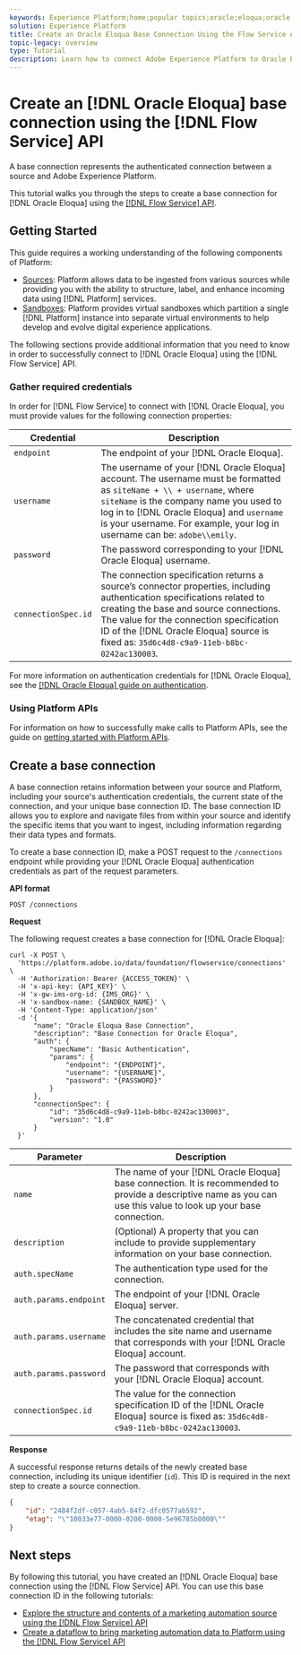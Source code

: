 ```yaml
---
keywords: Experience Platform;home;popular topics;oracle;eloqua;oracle eloqua
solution: Experience Platform
title: Create an Oracle Eloqua Base Connection Using the Flow Service API
topic-legacy: overview
type: Tutorial
description: Learn how to connect Adobe Experience Platform to Oracle Eloqua using the Flow Service API.
---
```

# Create an [!DNL Oracle Eloqua] base connection using the [!DNL Flow Service] API

A base connection represents the authenticated connection between a source and Adobe Experience Platform.

This tutorial walks you through the steps to create a base connection for [!DNL Oracle Eloqua] using the [[!DNL Flow Service] API](https://www.adobe.io/experience-platform-apis/references/flow-service/).

## Getting Started

This guide requires a working understanding of the following components of Platform:

* [Sources](../../../../home.md): Platform allows data to be ingested from various sources while providing you with the ability to structure, label, and enhance incoming data using [!DNL Platform] services.
* [Sandboxes](../../../../../sandboxes/home.md): Platform provides virtual sandboxes which partition a single [!DNL Platform] instance into separate virtual environments to help develop and evolve digital experience applications.

The following sections provide additional information that you need to know in order to successfully connect to [!DNL Oracle Eloqua] using the [!DNL Flow Service] API.

### Gather required credentials

In order for [!DNL Flow Service] to connect with [!DNL Oracle Eloqua], you must provide values for the following connection properties:

| Credential | Description |
| --- | --- |
| `endpoint` | The endpoint of your [!DNL Oracle Eloqua]. |
| `username` | The username of your [!DNL Oracle Eloqua] account. The username must be formatted as `siteName + \\ + username`, where `siteName` is the company name you used to log in to [!DNL Oracle Eloqua] and `username` is your username. For example, your log in username can be: `adobe\\emily`. |
| `password` | The password corresponding to your [!DNL Oracle Eloqua] username. |
| `connectionSpec.id` | The connection specification returns a source’s connector properties, including authentication specifications related to creating the base and source connections. The value for the connection specification ID of the [!DNL Oracle Eloqua] source is fixed as: `35d6c4d8-c9a9-11eb-b8bc-0242ac130003`. |

For more information on authentication credentials for [!DNL Oracle Eloqua], see the [[!DNL Oracle Eloqua] guide on authentication](https://docs.oracle.com/en/cloud/saas/marketing/eloqua-rest-api/Authentication_Basic.html).

### Using Platform APIs

For information on how to successfully make calls to Platform APIs, see the guide on [getting started with Platform APIs](../../../../../landing/api-guide.md).

## Create a base connection

A base connection retains information between your source and Platform, including your source's authentication credentials, the current state of the connection, and your unique base connection ID. The base connection ID allows you to explore and navigate files from within your source and identify the specific items that you want to ingest, including information regarding their data types and formats.

To create a base connection ID, make a POST request to the `/connections` endpoint while providing your [!DNL Oracle Eloqua] authentication credentials as part of the request parameters.

**API format**

```https
POST /connections
```

**Request**

The following request creates a base connection for [!DNL Oracle Eloqua]:

```shell
curl -X POST \
  'https://platform.adobe.io/data/foundation/flowservice/connections' \
  -H 'Authorization: Bearer {ACCESS_TOKEN}' \
  -H 'x-api-key: {API_KEY}' \
  -H 'x-gw-ims-org-id: {IMS_ORG}' \
  -H 'x-sandbox-name: {SANDBOX_NAME}' \
  -H 'Content-Type: application/json'
  -d '{
      "name": "Oracle Eloqua Base Connection",
      "description": "Base Connection for Oracle Eloqua",
      "auth": {
          "specName": "Basic Authentication",
          "params": {
              "endpoint": "{ENDPOINT}",
              "username": "{USERNAME}",
              "password": "{PASSWORD}"
          }
      },
      "connectionSpec": {
          "id": "35d6c4d8-c9a9-11eb-b8bc-0242ac130003",
          "version": "1.0"
      }
  }'
```

| Parameter | Description |
| --- | --- |
| `name` | The name of your [!DNL Oracle Eloqua] base connection. It is recommended to provide a descriptive name as you can use this value to look up your base connection. |
| `description` | (Optional) A property that you can include to provide supplementary information on your base connection. |
| `auth.specName` | The authentication type used for the connection. |
| `auth.params.endpoint` | The endpoint of your [!DNL Oracle Eloqua] server.  |
| `auth.params.username` | The concatenated credential that includes the site name and username that corresponds with your [!DNL Oracle Eloqua] account. |
| `auth.params.password` | The password that corresponds with your [!DNL Oracle Eloqua] account. |
| `connectionSpec.id` | The value for the connection specification ID of the [!DNL Oracle Eloqua] source is fixed as: `35d6c4d8-c9a9-11eb-b8bc-0242ac130003`. |

**Response**

A successful response returns details of the newly created base connection, including its unique identifier (`id`). This ID is required in the next step to create a source connection.

```json
{
    "id": "2484f2df-c057-4ab5-84f2-dfc0577ab592",
    "etag": "\"10033e77-0000-0200-0000-5e96785b0000\""
}
```

## Next steps

By following this tutorial, you have created an [!DNL Oracle Eloqua] base connection using the [!DNL Flow Service] API. You can use this base connection ID in the following tutorials:

* [Explore the structure and contents of a marketing automation source using the [!DNL Flow Service] API](../../explore/marketing-automation.md)
* [Create a dataflow to bring marketing automation data to Platform using the [!DNL Flow Service] API](../../collect/marketing-automation.md)


